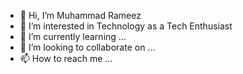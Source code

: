 - 👋 Hi, I’m Muhammad Rameez
- 👀 I’m interested in Technology as a Tech Enthusiast
- 🌱 I’m currently learning ...
- 💞️ I’m looking to collaborate on ...
- 📫 How to reach me ...

<!---
beingaravian/beingaravian is a ✨ special ✨ repository because its `README.md` (this file) appears on your GitHub profile.
You can click the Preview link to take a look at your changes.
--->
